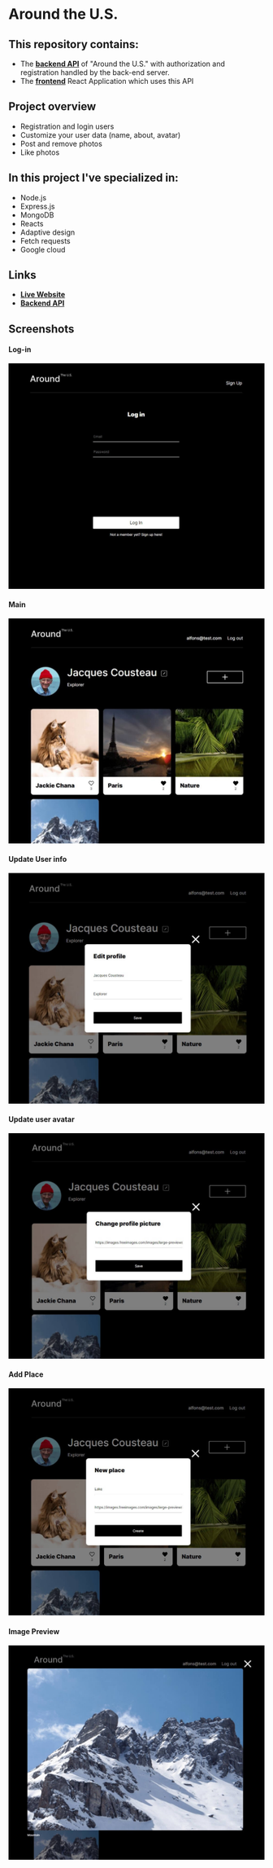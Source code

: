 # Around the U.S. 

## This repository contains:

- The **[backend API](https://alfons.students.nomoreparties.sbs)** of "Around the U.S." with authorization and registration handled by the back-end server.
- The **[frontend](https://api.alfons.students.nomoreparties.sbs)** React Application which uses this API
  
## Project overview

- Registration and login users
- Customize your user data (name, about, avatar)
- Post and remove photos
- Like photos
  
## In this project I've specialized in:

- Node.js
- Express.js
- MongoDB
- Reacts
- Adaptive design
- Fetch requests
- Google cloud

## Links
    
- **[Live Website](https://alfons.students.nomoreparties.sbs)**
- **[Backend API](https://api.alfons.students.nomoreparties.sbs)**

## Screenshots

#### Log-in

![login](./frontend/src/images/readme-1.jpg)

#### Main

![main](./frontend/src/images/readme-2.jpg)

#### Update User info

![update user info](./frontend/src/images/readme-3.jpg)

#### Update user avatar

![update user avatar](./frontend/src/images/readme-4.jpg)

#### Add Place

![add place](./frontend/src/images/readme-5.jpg)

#### Image Preview

![image preview](./frontend/src/images/readme-6.jpg)
